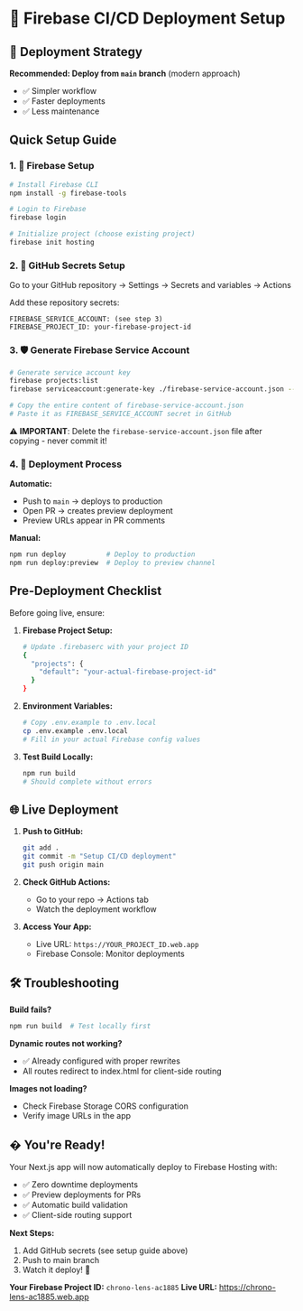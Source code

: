 # 🚀 Firebase CI/CD Deployment Setup

## 🎯 Deployment Strategy

**Recommended: Deploy from `main` branch** (modern approach)

- ✅ Simpler workflow
- ✅ Faster deployments
- ✅ Less maintenance

## Quick Setup Guide

### 1. 🔧 Firebase Setup

```bash
# Install Firebase CLI
npm install -g firebase-tools

# Login to Firebase
firebase login

# Initialize project (choose existing project)
firebase init hosting
```

### 2. 🔑 GitHub Secrets Setup

Go to your GitHub repository → Settings → Secrets and variables → Actions

Add these repository secrets:

```
FIREBASE_SERVICE_ACCOUNT: (see step 3)
FIREBASE_PROJECT_ID: your-firebase-project-id
```

### 3. 🛡️ Generate Firebase Service Account

```bash
# Generate service account key
firebase projects:list
firebase serviceaccount:generate-key ./firebase-service-account.json --project YOUR_PROJECT_ID

# Copy the entire content of firebase-service-account.json
# Paste it as FIREBASE_SERVICE_ACCOUNT secret in GitHub
```

⚠️ **IMPORTANT**: Delete the `firebase-service-account.json` file after copying - never commit it!

### 4. 🚀 Deployment Process

**Automatic:**

- Push to `main` → deploys to production
- Open PR → creates preview deployment
- Preview URLs appear in PR comments

**Manual:**

```bash
npm run deploy          # Deploy to production
npm run deploy:preview  # Deploy to preview channel
```

## Pre-Deployment Checklist

Before going live, ensure:

1. **Firebase Project Setup:**

   ```bash
   # Update .firebaserc with your project ID
   {
     "projects": {
       "default": "your-actual-firebase-project-id"
     }
   }
   ```

2. **Environment Variables:**

   ```bash
   # Copy .env.example to .env.local
   cp .env.example .env.local
   # Fill in your actual Firebase config values
   ```

3. **Test Build Locally:**
   ```bash
   npm run build
   # Should complete without errors
   ```

## 🌐 Live Deployment

1. **Push to GitHub:**

   ```bash
   git add .
   git commit -m "Setup CI/CD deployment"
   git push origin main
   ```

2. **Check GitHub Actions:**

   - Go to your repo → Actions tab
   - Watch the deployment workflow

3. **Access Your App:**
   - Live URL: `https://YOUR_PROJECT_ID.web.app`
   - Firebase Console: Monitor deployments

## 🛠️ Troubleshooting

**Build fails?**

```bash
npm run build  # Test locally first
```

**Dynamic routes not working?**

- ✅ Already configured with proper rewrites
- All routes redirect to index.html for client-side routing

**Images not loading?**

- Check Firebase Storage CORS configuration
- Verify image URLs in the app

## � You're Ready!

Your Next.js app will now automatically deploy to Firebase Hosting with:

- ✅ Zero downtime deployments
- ✅ Preview deployments for PRs
- ✅ Automatic build validation
- ✅ Client-side routing support

**Next Steps:**

1. Add GitHub secrets (see setup guide above)
2. Push to main branch
3. Watch it deploy! 🚀

**Your Firebase Project ID:** `chrono-lens-ac1885`
**Live URL:** https://chrono-lens-ac1885.web.app
